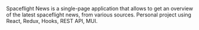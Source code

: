 Spaceflight News is a single-page application that allows to get an overview of the latest spaceflight news, from various sources. Personal project using React, Redux, Hooks, REST API, MUI.
